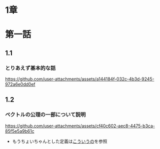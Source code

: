 1章
===
# 第一話
## 1.1
### とりあえず基本的な話
https://github.com/user-attachments/assets/a144184f-032c-4b3d-9245-972a6e0dd0ef

## 1.2
### ベクトルの公理の一部について説明
https://github.com/user-attachments/assets/cf40c602-aec8-4475-b3ca-85f5e5a9b61c
- もうちょいちゃんとした定義は[こういうの](https://manabitaizen.com/books/linear-algebra/chapter1/article2)を参照

